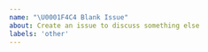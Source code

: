 ```yaml
---
name: "\U0001F4C4 Blank Issue"
about: Create an issue to discuss something else
labels: 'other'
---
```

<!-- If your issue is a bug report or enhancement request, please use the appropriate template. -->
